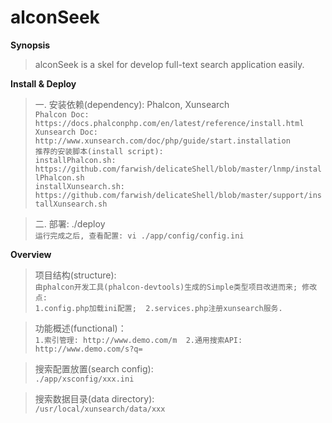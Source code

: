 # alconSeek

**Synopsis**

> alconSeek is a skel for develop full-text search application easily.

**Install & Deploy**

> 一. 安装依赖(dependency): Phalcon, Xunsearch  
> `Phalcon Doc: https://docs.phalconphp.com/en/latest/reference/install.html`  
> `Xunsearch Doc: http://www.xunsearch.com/doc/php/guide/start.installation`  
> `推荐的安装脚本(install script):`  
> `installPhalcon.sh: https://github.com/farwish/delicateShell/blob/master/lnmp/installPhalcon.sh`  
> `installXunsearch.sh: https://github.com/farwish/delicateShell/blob/master/support/installXunsearch.sh`  

> 二. 部署: ./deploy  
> `运行完成之后, 查看配置: vi ./app/config/config.ini`  

**Overview**  

> 项目结构(structure):  
`由phalcon开发工具(phalcon-devtools)生成的Simple类型项目改进而来; 修改点:`    
`1.config.php加载ini配置;  2.services.php注册xunsearch服务.`  

> 功能概述(functional)：  
`1.索引管理: http://www.demo.com/m  2.通用搜索API: http://www.demo.com/s?q=`  

> 搜索配置放置(search config):  
`./app/xsconfig/xxx.ini`  

> 搜索数据目录(data directory):  
`/usr/local/xunsearch/data/xxx`  
